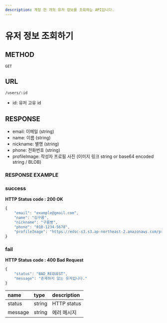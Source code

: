 ```yaml
---
description: 계정 한 개의 유저 정보를 조회하는 API입니다.
---
```


# 유저 정보 조회하기

## METHOD

```text
GET
```

## URL

```text
/users/:id
```

* id: 유저 고유 id

## RESPONSE

* email: 이메일 \(string\)
* name: 이름 \(string\)
* nickname: 별명 \(string\)
* phone: 전화번호 (string)
* profileImage: 작성자 프로필 사진 \(이미지 링크 string or base64 encoded string / BLOB\)

### RESPONSE EXAMPLE

### success

**HTTP Status code : 200 OK**

```javascript
{
    "email": "example@gmail.com",
    "name": "김구름",
    "nickname": "구름빵",
    "phone": "010-1234-5678",
    "profileImage": "https://edsc-s3.s3.ap-northeast-2.amazonaws.com/profile-image/2"
}
```

### fail

**HTTP Status code : 400 Bad Request**

```javascript
{
    "status": "BAD_REQUEST",
    "message": "존재하지 않는 유저입니다."
}
```

| name    | type   | description |
| :------ | :----- | :---------- |
| status  | string | HTTP status |
| message | string | 에러 메시지 |



